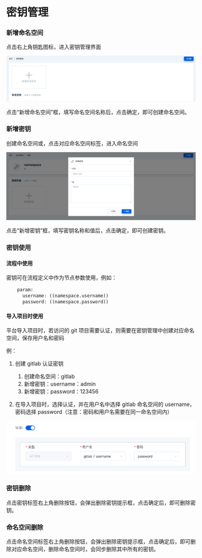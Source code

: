 # 密钥管理

### 新增命名空间

点击右上角钥匙图标，进入密钥管理界面

![create_secret_namespace](./images/create_secret_namespace.png)

点击“新增命名空间”框，填写命名空间名称后，点击确定，即可创建命名空间。

### 新增密钥

创建命名空间或，点击对应命名空间标签，进入命名空间

![create_secret_key](./images/create_secret_key.png)

点击“新增密钥”框，填写密钥名称和值后，点击确定，即可创建密钥。

### 密钥使用

#### 流程中使用

密钥可在流程定义中作为节点参数使用，例如：

```
    param:
      username: ((namespace.username))
      password: ((namespace.password))

```

#### 导入项目时使用

平台导入项目时，若访问的 git 项目需要认证，则需要在密钥管理中创建对应命名空间，保存用户名和密码

例：

1. 创建 gitlab 认证密钥

   1. 创建命名空间：gitlab
   2. 新增密钥：username：admin
   3. 新增密钥：password：123456

2. 在导入项目时，选择认证，并在用户名中选择 gitlab 命名空间的 username，密码选择 password（注意：密码和用户名需要在同一命名空间内）

![git_secret](./images/git_secret.png)

### 密钥删除

点击密钥标签右上角删除按钮，会弹出删除密钥提示框，点击确定后，即可删除密钥。

### 命名空间删除

点击命名空间标签右上角删除按钮，会弹出删除密钥提示框，点击确定后，即可删除对应命名空间，删除命名空间时，会同步删除其中所有的密钥。
